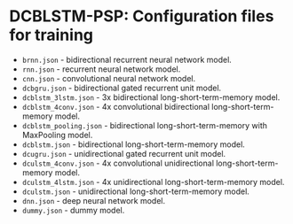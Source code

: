 # DCBLSTM-PSP: Configuration files for training #

* `brnn.json` - bidirectional recurrent neural network model.
* `rnn.json` - recurrent neural network model.
* `cnn.json` - convolutional neural network model.
* `dcbgru.json` - bidirectional gated recurrent unit model.
* `dcblstm_3lstm.json` - 3x bidirectional long-short-term-memory model.
* `dcblstm_4conv.json` - 4x convolutional bidirectional long-short-term-memory model.
* `dcblstm_pooling.json` - bidirectional long-short-term-memory with MaxPooling model.
* `dcblstm.json` - bidirectional long-short-term-memory model.
* `dcugru.json` - unidirectional gated recurrent unit model.
* `dculstm_4conv.json` - 4x convolutional unidirectional long-short-term-memory model.
* `dculstm_4lstm.json` - 4x unidirectional long-short-term-memory model.
* `dculstm.json` - unidirectional long-short-term-memory model.
* `dnn.json` - deep neural network model.
* `dummy.json` - dummy model.
